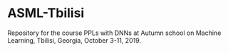 # ASML-Tbilisi
Repository for the course PPLs with DNNs at Autumn school on Machine Learning, Tbilisi, Georgia, October 3-11, 2019.

